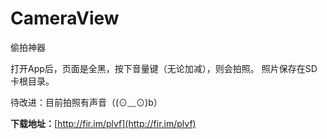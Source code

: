 # CameraView
偷拍神器

打开App后，页面是全黑，按下音量键（无论加减），则会拍照。
照片保存在SD卡根目录。

待改进：目前拍照有声音（(⊙﹏⊙)b）

**下载地址：**[http://fir.im/plvf](http://fir.im/plvf)
